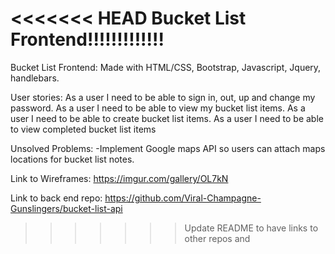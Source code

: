<<<<<<< HEAD
Bucket List Frontend!!!!!!!!!!!!!
=======
Bucket List Frontend:
Made with HTML/CSS, Bootstrap, Javascript, Jquery,
handlebars.

User stories:
As a user I need to be able to sign in, out, up and change my password.
As a user I need to be able to view my bucket list items.
As a user I need to be able to create  bucket list items.
As a user I need to be able to view completed bucket list items

Unsolved Problems:
-Implement Google maps API so users can attach maps locations
for bucket list notes.

Link to Wireframes:
https://imgur.com/gallery/OL7kN

Link to back end repo: https://github.com/Viral-Champagne-Gunslingers/bucket-list-api
>>>>>>> Update README to have links to other repos and
